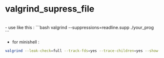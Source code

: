 # valgrind_supress_file
<br>
 - use like this :
```bash
valgrind --suppressions=readline.supp ./your_prog
```

<br>

 - for minishell : 
```bash
valgrind --leak-check=full --track-fds=yes --trace-children=yes --show-leak-kinds=all --suppressions=readline.supp ./minishell
```
